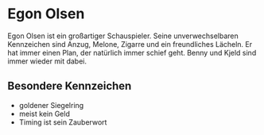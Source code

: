 # Egon Olsen

Egon Olsen ist ein großartiger Schauspieler. Seine unverwechselbaren Kennzeichen sind Anzug, Melone, Zigarre und ein freundliches Lächeln.
Er hat immer einen Plan, der natürlich immer schief geht. Benny und Kjeld sind immer wieder mit dabei.

## Besondere Kennzeichen

* goldener Siegelring
* meist kein Geld
* Timing ist sein Zauberwort